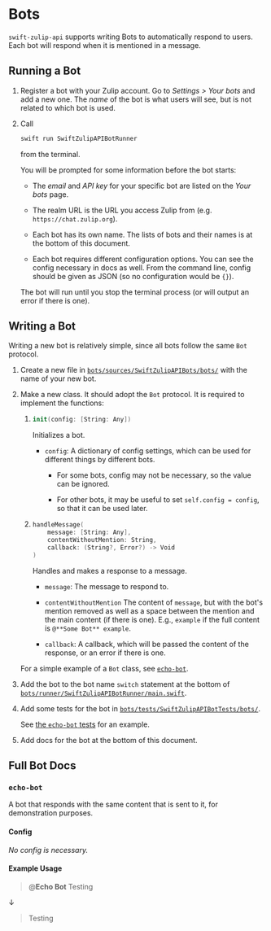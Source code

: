 # Bots

`swift-zulip-api` supports writing Bots to automatically respond to users. Each
bot will respond when it is mentioned in a message.

## Running a Bot

 1. Register a bot with your Zulip account. Go to
    *Settings&nbsp;>&nbsp;Your&nbsp;bots* and add a new one. The *name* of the
    bot is what users will see, but is not related to which bot is used.

 2. Call

    ```bash
    swift run SwiftZulipAPIBotRunner
    ```

    from the terminal.

    You will be prompted for some information before the bot
    starts:

     - The *email* and *API key* for your specific bot are listed on the *Your
       bots* page.

     - The realm URL is the URL you access Zulip from (e.g.
       `https://chat.zulip.org`).

     - Each bot has its own name. The lists of bots and their names is at the
       bottom of this document.

     - Each bot requires different configuration options. You can see the config
       necessary in docs as well. From the command line, config should be given
       as JSON (so no configuration would be `{}`).

    The bot will run until you stop the terminal process (or will output an
    error if there is one).

## Writing a Bot

Writing a new bot is relatively simple, since all bots follow the same `Bot`
protocol.

 1. Create a new file in
    [`bots/sources/SwiftZulipAPIBots/bots/`](https://github.com/zulip/swift-zulip-api/blob/master/bots/sources/SwiftZulipAPIBots/bots)
    with the name of your new bot.

 2. Make a new class. It should adopt the `Bot` protocol. It is required to
    implement the functions:

     1. ```swift
        init(config: [String: Any])
        ```

        Initializes a bot.

         - `config`: A dictionary of config settings, which can be used for
           different things by different bots.

            - For some bots, config may not be necessary, so the value can be
              ignored.

            - For other bots, it may be useful to set `self.config = config`, so
              that it can be used later.

     2. ```swift
        handleMessage(
            message: [String: Any],
            contentWithoutMention: String,
            callback: (String?, Error?) -> Void
        )
        ```

        Handles and makes a response to a message.

         - `message`: The message to respond to.

         - `contentWithoutMention` The content of `message`, but with the bot's
            mention removed as well as a space between the mention and the main
            content (if there is one). E.g., `example` if the full content is
            `@**Some Bot** example`.

         - `callback`: A callback, which will be passed the content of the
           response, or an error if there is one.

    For a simple example of a `Bot` class, see
    [`echo-bot`](https://github.com/zulip/swift-zulip-api/blob/master/bots/sources/SwiftZulipAPIBots/bots/echo-bot.swift).

 3. Add the bot to the bot name `switch` statement at the bottom of
    [`bots/runner/SwiftZulipAPIBotRunner/main.swift`](https://github.com/zulip/swift-zulip-api/blob/master/bots/runner/SwiftZulipAPIBotRunner/main.swift).

 4. Add some tests for the bot in
    [`bots/tests/SwiftZulipAPIBotTests/bots/`](https://github.com/zulip/swift-zulip-api/blob/master/bots/tests/SwiftZulipAPIBotTests/bots/).

    See
    [the `echo-bot` tests](https://github.com/zulip/swift-zulip-api/blob/master/bots/tests/SwiftZulipAPIBotTests/bots/echo-bot.swift)
    for an example.

 5. Add docs for the bot at the bottom of this document.

## Full Bot Docs

### `echo-bot`

A bot that responds with the same content that is sent to it, for demonstration
purposes.

#### Config

*No config is necessary.*

#### Example Usage

 > @**Echo Bot** Testing

↓

 > Testing
